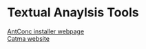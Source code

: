 # Textual Anaylsis Tools

[AntConc installer webpage](https://www.laurenceanthony.net/software/antconc/)  
[Catma website](https://app.catma.de/seven/)  
